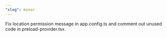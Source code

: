 ```yaml
---
"xlog": minor
---
```


Fix location permission message in app.config.ts and comment out unused code in preload-provider.tsx.
